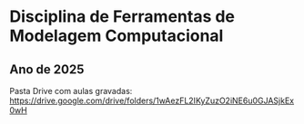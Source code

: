 
# Disciplina de Ferramentas de Modelagem Computacional
## Ano de 2025

Pasta Drive com aulas gravadas:
https://drive.google.com/drive/folders/1wAezFL2IKyZuzO2iNE6u0GJASjkEx0wH
